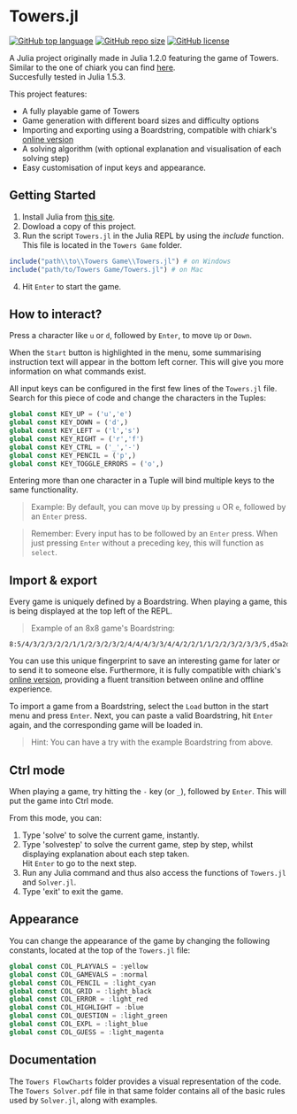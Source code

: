 # Towers.jl

[![GitHub top language](https://img.shields.io/github/languages/top/AlexVanMechelen/Towers.jl)](https://github.com/AlexVanMechelen/Towers.jl) [![GitHub repo size](https://img.shields.io/github/repo-size/AlexVanMechelen/Towers.jl?label=repo%20size)](https://github.com/AlexVanMechelen/Towers.jl) [![GitHub license](https://img.shields.io/github/license/AlexVanMechelen/Towers.jl "MIT License")](https://github.com/AlexVanMechelen/Towers.jl/blob/master/LICENSE)

A Julia project originally made in Julia 1.2.0 featuring the game of Towers.\
Similar to the one of chiark you can find [here](https://www.chiark.greenend.org.uk/~sgtatham/puzzles/js/towers.html "Online Towers game"). \
Succesfully tested in Julia 1.5.3.

This project features:
- A fully playable game of Towers
- Game generation with different board sizes and difficulty options
- Importing and exporting using a Boardstring, compatible with chiark's [online version](https://www.chiark.greenend.org.uk/~sgtatham/puzzles/js/towers.html "Online Towers game")
- A solving algorithm (with optional explanation and visualisation of each solving step)
- Easy customisation of input keys and appearance.

## Getting Started

1. Install Julia from [this site](https://julialang.org/downloads/).
2. Dowload a copy of this project.
3. Run the script `Towers.jl` in the Julia REPL by using the *include* function. This file is located in the `Towers Game` folder.
 ```Julia
 include("path\\to\\Towers Game\\Towers.jl") # on Windows
 include("path/to/Towers Game/Towers.jl") # on Mac
 ```
4. Hit `Enter` to start the game.

## How to interact?

Press a character like `u` or `d`, followed by `Enter`, to move `Up` or `Down`.

When the `Start` button is highlighted in the menu, some summarising instruction text will appear in the bottom left corner. This will give you more information on what commands exist.

All input keys can be configured in the first few lines of the `Towers.jl` file. \
Search for this piece of code and change the characters in the Tuples:
```julia
global const KEY_UP = ('u','e')
global const KEY_DOWN = ('d',)
global const KEY_LEFT = ('l','s')
global const KEY_RIGHT = ('r','f')
global const KEY_CTRL = ('_','-')
global const KEY_PENCIL = ('p',)
global const KEY_TOGGLE_ERRORS = ('o',)
```
Entering more than one character in a Tuple will bind multiple keys to the same functionality.
> Example: By default, you can move `Up` by pressing `u` OR `e`, followed by an `Enter` press.

> Remember: Every input has to be followed by an `Enter` press. When just pressing `Enter` without a preceding key, this will function as `select`.

## Import & export

Every game is uniquely defined by a Boardstring. When playing a game, this is being displayed at the top left of the REPL.
> Example of an 8x8 game's Boardstring:
```
8:5/4/3/2/3/2/2/1/1/2/3/2/3/2/4/4/4/3/3/4/4/2/2/1/1/2/2/3/2/3/3/5,d5a2d1h2a3c4f2b8b5a4_8b2b5d4h5a
```
You can use this unique fingerprint to save an interesting game for later or to send it to someone else. Furthermore, it is fully compatible with chiark's [online version](https://www.chiark.greenend.org.uk/~sgtatham/puzzles/js/towers.html "Online Towers game"), providing a fluent transition between online and offline experience.

To import a game from a Boardstring, select the `Load` button in the start menu and press `Enter`. Next, you can paste a valid Boardstring, hit `Enter` again, and the corresponding game will be loaded in.
> Hint: You can have a try with the example Boardstring from above.

## Ctrl mode

When playing a game, try hitting the `-` key (or `_`), followed by `Enter`. This will put the game into Ctrl mode.

From this mode, you can:
1. Type 'solve' to solve the current game, instantly.
2. Type 'solvestep' to solve the current game, step by step, whilst displaying explanation about each step taken.\
Hit `Enter` to go to the next step.
4. Run any Julia command and thus also access the functions of `Towers.jl` and `Solver.jl`.
5. Type 'exit' to exit the game.


## Appearance

You can change the appearance of the game by changing the following constants, located at the top of the `Towers.jl` file:
```julia
global const COL_PLAYVALS = :yellow
global const COL_GAMEVALS = :normal
global const COL_PENCIL = :light_cyan
global const COL_GRID = :light_black
global const COL_ERROR = :light_red
global const COL_HIGHLIGHT = :blue
global const COL_QUESTION = :light_green
global const COL_EXPL = :light_blue
global const COL_GUESS = :light_magenta
```

## Documentation

The `Towers FlowCharts` folder  provides a visual representation of the code.
The `Towers Solver.pdf` file in that same folder contains all of the basic rules used by `Solver.jl`, along with examples.
